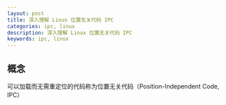 ```yaml
---
layout: post
title: 深入理解 Linux 位置无关代码 IPC
categories: ipc, linux
description: 深入理解 Linux 位置无关代码 IPC
keywords: ipc, linux
---
```


## 概念
可以加载而无需重定位的代码称为位置无关代码（Position-Independent Code, IPC）
